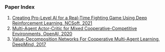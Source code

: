 ### Paper Index

1. [Creating Pro-Level AI for a Real-Time Fighting Game Using Deep Reinforcement Learning, NCSoft, 2021](https://github.com/hong-sh/reinforcement_learning_paper_review/blob/main/Creating%20Pro-Level%20AI%20for%20a%20Real-Time%20Fighting%20Game%20Using%20Deep%20Reinforcement%20Learning.md)
2. [Multi-Agent Actor-Critic for Mixed Cooperative-Competitive Environments, OpenAI, 2020](https://github.com/hong-sh/reinforcement_learning_paper_review/blob/main/Multi-Agent%20Actor-Critic%20for%20Mixed%20Cooperative-Competitive%20Environments.md)
3. [Value-Decomposition Networks For Cooperative Multi-Agent Learning, DeepMind, 2017](https://github.com/hong-sh/reinforcement_learning_paper_review/blob/main/Value-Decomposition%20Networks%20For%20Cooperative%20Multi-Agent%20Learning.md)
